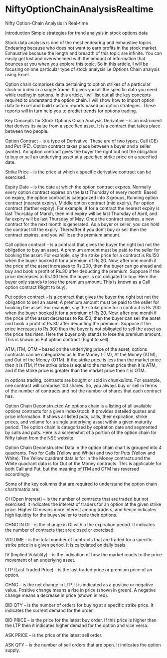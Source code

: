 # NiftyOptionChainAnalysisRealtime
Nifty Option-Chain Analysis in Real-time

Introduction
Simple strategies for trend analysis in stock options data

Stock data analysis is one of the most endearing and exhaustive topics. Endearing because who does not want to earn profits in the stock market. Exhaustive because the length and breadth of this topic are infinite. You can easily get lost and overwhelmed with the amount of information that bounces at you when you explore this topic. So in this article, I will be focusing on one particular type of stock analysis i.e Options Chain analysis using Excel.

Option chain comprises data pertaining to option strikes of a particular stock or index in a single frame. It gives you all the specific data you need while trading in options. In this article, I will list out all the key concepts required to understand the option chain. I will show how to import option data to Excel and build custom reports based on option strategies. These reports will in turn help you to predict trends for options trading.

Key Concepts for Stock Options Chain Analysis
Derivative – is an instrument that derives its value from a specified asset. It is a contract that takes place between two people.

Option Contract – is a type of Derivative. These are of two types, Call (CE) and Put (PE). Option contract takes place between a buyer and a seller (writer). An option contract gives the buyer the right but not the obligation to buy or sell an underlying asset at a specified strike price on a specified date.

Strike Price – is the price at which a specific derivative contract can be exercised.

Expiry Date – is the date at which the option contract expires. Normally every option contract expires on the last Thursday of every month. Based on expiry, the option contract is categorized into 3 groups, Running option contract (nearest expiry), Middle option contract (mid expiry), Far option contract (farther expiry). For example, if for a contract the nearest expiry is last Thursday of March, then mid expiry will be last Thursday of April, and far expiry will be last Thursday of May. Once the contract expires, a new contract for the next month is generated. As a buyer or seller, you can hold the contract till the expiry. Thereafter if you don’t buy or sell then the contract expires, and you will lose the premium amount.

Call option contract – is a contract that gives the buyer the right but not the obligation to buy an asset. A premium amount must be paid to the seller for booking the asset. For example, say the strike price for a contract is Rs.150 when the buyer booked it for a premium of Rs.20. Now, after one month if the price of the asset increases to Rs.200, then the buyer can go ahead and buy and book a profit of Rs.30 after deducting the premium. Suppose if the price decreases to Rs.100 then the buyer is not obligated to buy. Here the buyer only stands to lose the premium amount. This is known as a Call option contract (Right to buy).

Put option contract – is a contract that gives the buyer the right but not the obligation to sell an asset. A premium amount must be paid to the seller for booking the asset. For example, say the strike price for a contract is Rs.200 when the buyer booked it for a premium of Rs.20. Now, after one month if the price of the asset decreases to Rs.150, then the buyer can sell the asset and book a profit of Rs.30 after deducting the premium. Suppose if the price increases to Rs.300 then the buyer is not obligated to sell the asset as the price has risen. Here the buyer only stands to lose the premium amount. This is known as Put option contract (Right to sell).

ATM, ITM, OTM – based on the underlying price of the asset, options contracts can be categorized as In the Money (ITM), At the Money (ATM), and Out of the Money (OTM). If the strike price is less than the market price then it is ITM, if the strike price is equal to the market price then it is ATM, and if the strike price is greater than the market price then it is OTM.

In options trading, contracts are bought or sold in chunks/lots. For example, one contract will comprise 100 shares. So, you always buy or sell in terms of the number of contracts and not the number of shares that each contract has.

Option Chain Deconstructed
An options chain is a listing of all available options contracts for a given index/stock. It provides detailed quotes and price information. It shows all listed puts, calls, their expiration, strike prices, and volume for a single underlying asset within a given maturity period. The option chain is categorized by expiration date and segmented by calls and puts. Here is a screenshot of a portion of the option chain for Nifty taken from the NSE website.

Option Chain Deconstructed
Data in the option chain chart is grouped into 4 quadrants. Two for Calls (Yellow and White) and two for Puts (Yellow and White). The Yellow quadrant data is for In the Money contracts and the White quadrant data is for Out of the Money contracts. This is applicable for both Call and Put, but the meaning of ITM and OTM has reversed accordingly.

Some of the key columns that are required to understand the option chain chart/matrix are:

OI (Open Interest) – is the number of contracts that are traded but not exercised. It indicates the interest of traders for an option at the given strike price. Higher OI means more interest among traders, and hence indicates high liquidity for the buyer/seller to trade their options.

CHNG IN OI – is the change in OI within the expiration period. It indicates the number of contracts that are closed or exercised.

VOLUME – is the total number of contracts that are traded for a specific strike price in a given period. It is calculated on daily basis.

IV (Implied Volatility) – is the indication of how the market reacts to the price movement of an underlying asset.

LTP (Last Traded Price) – is the last traded price or premium price of an option.

CHNG – is the net change in LTP. It is indicated as a positive or negative value. Positive change means a rise in price (shown in green). A negative change means a decrease in price (shown in red).

BID QTY – is the number of orders for buying at a specific strike price. It indicates the current demand for the order.

BID PRICE – is the price for the latest buy order. If this price is higher than the LTP then it indicates higher demand for the option and vice versa.

ASK PRICE – is the price of the latest sell order.

ASK QTY – is the number of sell orders that are open. It indicates the option supply.

